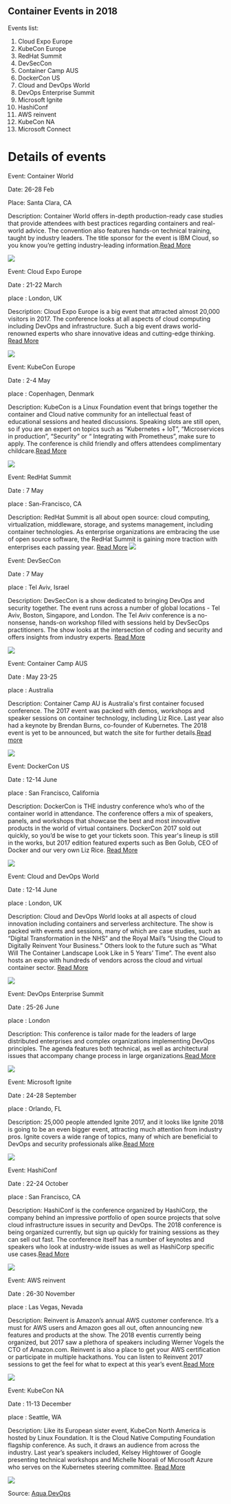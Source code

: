 ## Container Events in 2018

Events list:

1. Cloud Expo Europe
2. KubeCon Europe
3. RedHat Summit
4. DevSecCon
5. Container Camp AUS
6. DockerCon US
7. Cloud and DevOps World
8. DevOps Enterprise Summit
9. Microsoft Ignite
10. HashiConf
11. AWS reinvent
12. KubeCon NA 
13. Microsoft Connect

# Details of events

Event: Container World

Date: 26-28 Feb

Place: Santa Clara, CA

Description:  Container World offers in-depth production-ready case studies that provide attendees with best practices regarding containers and real-world advice. The convention also features hands-on technical training, taught by industry leaders. The title sponsor for the event is IBM Cloud, so you know you’re getting industry-leading information.[Read More](https://tmt.knect365.com/container-world/)

![](https://knect365.imgix.net/uploads/New-Web-Header-b1abb356d1689a73d10818c40ab9d2da.PNG?w=370&h=80&fit=max&or=0&compress=true)

Event: Cloud Expo Europe

Date : 21-22 March

place : London, UK

Description: Cloud Expo Europe is a big event that attracted almost 20,000 visitors in 2017. The conference looks at all aspects of cloud computing including DevOps and infrastructure. Such a big event draws world-renowned experts who share innovative ideas and cutting-edge thinking.  [Read More](https://www.cloudexpoeurope.com/) 

![](https://www.cloudexpoeurope.com/__media/Branding/logo-cloudexpoeurope.png)


Event: KubeCon Europe

Date : 2-4 May

place : Copenhagen, Denmark

Description: KubeCon is a Linux Foundation event that brings together the container and Cloud native community for an intellectual feast of educational sessions and heated discussions. Speaking slots are still open, so if you are an expert on topics such as “Kubernetes + IoT”, “Microservices in production”, “Security” or “ Integrating with Prometheus”, make sure to apply. The conference is child friendly and offers attendees complimentary childcare.[Read More](https://events.linuxfoundation.org/events/kubecon-cloudnativecon-europe-2018/)

![](https://blog.aquasec.com/hs-fs/hubfs/Blog/Container%20events%202018/KubeCon%20Europe%202018.png?t=1519324633895&width=253&name=KubeCon%20Europe%202018.png)


Event:  RedHat Summit

Date : 7 May

place : San-Francisco, CA

Description: RedHat Summit is all about open source: cloud computing, virtualization, middleware, storage, and systems management, including container technologies. As enterprise organizations are embracing the use of open source software, the RedHat Summit is gaining more traction with enterprises each passing year. [Read More](https://www.redhat.com/en/summit/2018)
![](https://blog.aquasec.com/hs-fs/hubfs/Blog/Container%20events%202018/RedHad%20Summit%202018.jpg?t=1519324633895&width=306&name=RedHad%20Summit%202018.jpg)


Event: DevSecCon

Date :  7 May

place : Tel Aviv, Israel

Description: DevSecCon is a show dedicated to bringing DevOps and security together. The event runs across a number of global locations - Tel Aviv, Boston, Singapore, and London. The Tel Aviv conference is a no-nonsense, hands-on workshop filled with sessions held by DevSecOps practitioners. The show looks at the intersection of coding and security and offers insights from industry experts. [Read More](https://www.devseccon.com/)

![](https://blog.aquasec.com/hs-fs/hubfs/Blog/Container%20events%202018/DevSecon%20tlv%202018.jpg?t=1519324633895&width=308&name=DevSecon%20tlv%202018.jpg)


Event: Container Camp AUS

Date : May 23-25

place : Australia

Description: Container Camp AU is Australia's first container focused conference. The 2017 event was packed with demos, workshops and speaker sessions on container technology, including Liz Rice. Last year also had a keynote by Brendan Burns, co-founder of Kubernetes. The 2018 event is yet to be announced, but watch the site for further details.[Read more](https://2017.container.camp/au/)

![](https://blog.aquasec.com/hs-fs/hubfs/Blog/Container%20events%202018/Containercamp%202018.png?t=1519324633895&width=332&name=Containercamp%202018.png)


Event: DockerCon US

Date :  12-14 June

place : San Francisco, California

Description: DockerCon is THE industry conference who’s who of the container world in attendance. The conference offers a mix of speakers, panels, and workshops that showcase the best and most innovative products in the world of virtual containers. DockerCon 2017 sold out quickly, so you’d be wise to get your tickets soon. This year's lineup is still in the works, but 2017 edition featured experts such as Ben Golub, CEO of Docker and our very own Liz Rice. [Read More](https://2018.dockercon.com/)

![](https://blog.aquasec.com/hs-fs/hubfs/Blog/Container%20events%202018/DockerCon%202018.png?t=1519324633895&width=332&name=DockerCon%202018.png)

Event: Cloud and DevOps World

Date : 12-14 June

place : London, UK

Description: Cloud and DevOps World looks at all aspects of cloud innovation including containers and serverless architecture. The show is packed with events and sessions, many of which are case studies, such as “Digital Transformation in the NHS” and the Royal Mail’s “Using the Cloud to Digitally Reinvent Your Business.” Others look to the future such as “What Will The Container Landscape Look Like in 5 Years’ Time”. The event also hosts an expo with hundreds of vendors across the cloud and virtual container sector. [Read More](https://tmt.knect365.com/cloud-devops-world/)

![](https://blog.aquasec.com/hs-fs/hubfs/Blog/Container%20events%202018/cloud%20devops%20world%202018.png?t=1519324633895&width=255&name=cloud%20devops%20world%202018.png)


Event: DevOps Enterprise Summit

Date : 25-26 June

place : London

Description: This conference is tailor made for the leaders of large distributed enterprises and complex organizations implementing DevOps principles. The agenda features both technical, as well as architectural issues that accompany change process in large organizations.[Read More](https://events.itrevolution.com/eur/)

![](https://blog.aquasec.com/hs-fs/hubfs/Blog/Container%20events%202018/DevOps_Enterprise%202018.png?t=1519324633895&width=223&name=DevOps_Enterprise%202018.png)


Event: Microsoft Ignite

Date : 24-28 September

place : Orlando, FL

Description: 25,000 people attended Ignite 2017, and it looks like Ignite 2018 is going to be an even bigger event, attracting much attention from industry pros. Ignite covers a wide range of topics, many of which are beneficial to DevOps and security professionals alike.[Read More](https://msignite.eventcore.com/auth/login)

![](https://blog.aquasec.com/hs-fs/hubfs/Blog/Container%20events%202018/Microsoft%20Ignite%202018.png?t=1519324633895&width=219&name=Microsoft%20Ignite%202018.png)


Event: HashiConf

Date :  22-24 October

place : San Francisco, CA

Description: HashiConf is the conference organized by HashiCorp, the company behind an impressive portfolio of open source projects that solve cloud infrastructure issues in security and DevOps. The 2018 conference is being organized currently, but sign up quickly for training sessions as they can sell out fast. The conference itself has a number of keynotes and speakers who look at industry-wide issues as well as HashiCorp specific use cases.[Read More](https://www.hashiconf.com/)

![](https://blog.aquasec.com/hs-fs/hubfs/Blog/Container%20events%202018/Hashiconf%202018.png?t=1519324633895&width=258&name=Hashiconf%202018.png)


Event: AWS reinvent

Date : 26-30 November

place : Las Vegas, Nevada

Description: Reinvent is Amazon’s annual AWS customer conference. It’s a must for AWS users and Amazon goes all out, often announcing new features and products at the show. The 2018 eventis currently being organized, but 2017 saw a plethora of speakers including Werner Vogels the CTO of Amazon.com. Reinvent is also a place to get your AWS certification or participate in multiple hackathons. You can listen to Reinvent 2017 sessions to get the feel for what to expect at this year’s  event.[Read More](https://reinvent.awsevents.com/)

![](https://blog.aquasec.com/hs-fs/hubfs/Blog/Container%20events%202018/reinvent%202018.png?t=1519324633895&width=310&name=reinvent%202018.png)


Event: KubeCon NA 

Date : 11-13 December

place : Seattle, WA

Description: Like its European sister event, KubeCon North America is hosted by Linux Foundation. It is the Cloud Native Computing Foundation flagship conference. As such, it draws an audience from across the industry. Last year’s speakers included, Kelsey Hightower of Google presenting technical workshops and Michelle Noorali of Microsoft Azure who serves on the Kubernetes steering committee. [Read More](https://events.linuxfoundation.org/events/kubecon-cloudnativecon-north-america-2018/)

![](https://blog.aquasec.com/hs-fs/hubfs/Blog/Container%20events%202018/kubecon-na%202018.png?t=1519324633895&width=308&name=kubecon-na%202018.png)




Source: [Aqua](https://blog.aquasec.com/container-events-not-to-be-missed),[DevOps](https://solutionsreview.com/devops/2018/01/19/the-best-container-events-and-conferences-to-attend-in-2018/)
